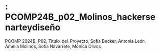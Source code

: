 # : PCOMP24B_p02_Molinos_hackersenarteydiseño
 PCOMP 2024B, P02, Titulo_del_Proyecto, Sofía Becker, Antonia León, Amelia Molinos, Sofía Navarrete, Mónica Olivos
